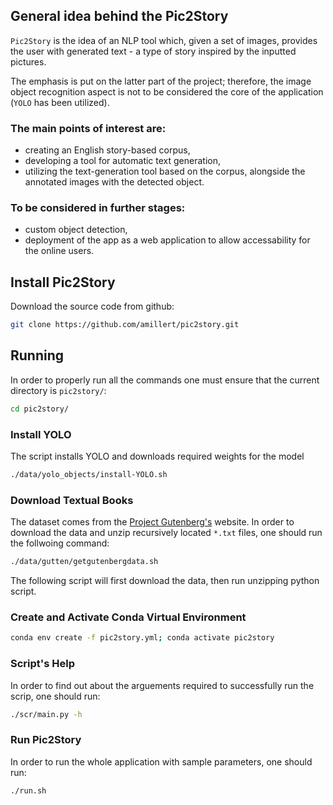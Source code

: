 ## General idea behind the Pic2Story
`Pic2Story` is the idea of an NLP tool which, given a set of images, provides the user with generated text - a type of story inspired by the inputted pictures.

The emphasis is put on the latter part of the project; therefore, the image object recognition aspect is not to be considered the core of the application (`YOLO` has been utilized).

### The main points of interest are:
- creating an English story-based corpus,
- developing a tool for automatic text generation,
- utilizing the text-generation tool based on the corpus, alongside the annotated images with the detected object.

### To be considered in further stages:
- custom object detection,
- deployment of the app as a web application to allow accessability for the online users.

## Install Pic2Story
Download the source code from github: 
``` bash
git clone https://github.com/amillert/pic2story.git
```

## Running
In order to properly run all the commands one must ensure that the current directory is `pic2story/`:
``` bash
cd pic2story/
```

### Install YOLO
The script installs YOLO and downloads required weights for the model
``` bash
./data/yolo_objects/install-YOLO.sh
```

### Download Textual Books
The dataset comes from the [Project Gutenberg's](https://www.gutenberg.org/) website. In order to download the data and unzip recursively located `*.txt` files, one should run the follwoing command:
``` bash
./data/gutten/getgutenbergdata.sh
```
The following script will first download the data, then run unzipping python script.

### Create and Activate Conda Virtual Environment

``` bash
conda env create -f pic2story.yml; conda activate pic2story
```

### Script's Help
In order to find out about the arguements required to successfully run the scrip, one should run:
``` bash
./scr/main.py -h
```

### Run Pic2Story
In order to run the whole application with sample parameters, one should run:
``` bash
./run.sh
```
